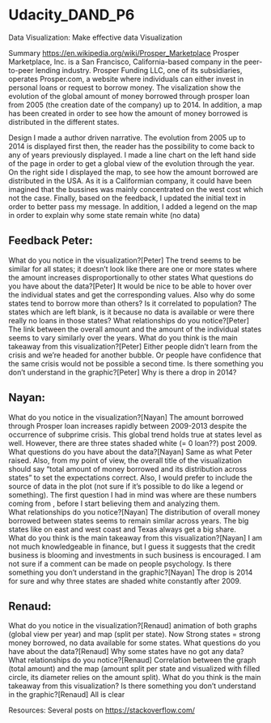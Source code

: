 # Udacity_DAND_P6
Data Visualization: Make effective data Visualization

Summary
https://en.wikipedia.org/wiki/Prosper_Marketplace
Prosper Marketplace, Inc. is a San Francisco, California-based company in the peer-to-peer lending industry. 
Prosper Funding LLC, one of its subsidiaries, operates Prosper.com, a website where individuals can either invest in personal loans or request to borrow money.
The visalization show the evolution of the global amount of money borrowed through prosper loan from 2005 (the creation date of the company) up to 2014.
In addition, a map has been created in order to see how the amount of money borrowed is distributed in the different states.

Design
I made a author driven narrative. The evolution from 2005 up to 2014 is displayed first then, the reader has the possibility to come back to any of years previously displayed.
I made a line chart on the left hand side of the page in order to get a global view of the evolution through the year. 
On the right side I displayed the map, to see how the amount borrowed are distributed in the USA. As it is a Califormian company, it could have been
imagined that the bussines was mainly concentrated on the west cost which not the case.
Finally, based on the feedback, I updated the initial text in order to better pass my message. In addition, I added a legend on the map in order
to explain why some state remain white (no data)

Feedback
  Peter:
  ------
What do you notice in the visualization?[Peter]  The trend seems to be similar for all states; it doesn’t look like there are one or more states where the amount increases disproportionally to other states
What questions do you have about the data?[Peter]  It would be nice to be able to hover over the individual states and get the corresponding values. Also why do some states tend to borrow more than others? Is it correlated to population? The states which are left blank, is it because no data is available or were there really no loans in those states?
What relationships do you notice?[Peter]  The link between the overall amount and the amount of the individual states seems to vary similarly over the years.
What do you think is the main takeaway from this visualization?[Peter]  Either people didn’t learn from the crisis and we’re headed for another bubble. Or people have confidence that the same crisis would not be possible a second time.
Is there something you don’t understand in the graphic?[Peter]  Why is there a drop in 2014?

  Nayan:
  ------
What do you notice in the visualization?[Nayan]  The amount borrowed through Prosper loan increases rapidly between 2009-2013 despite the occurrence of  subprime crisis. This global trend holds true at states level as well. However, there are three states shaded white (= 0 loan??) post 2009. 
What questions do you have about the data?[Nayan]  Same as what Peter raised. Also, from my point of view, the overall title of the visualization should say “total amount of money borrowed and its distribution across states” to set the expectations correct. Also, I would prefer to include the source of data in the plot (not sure if it’s possible to do like a legend or something). The first question I had in mind was where are these numbers coming from , before I start believing them and analyzing them.  
What relationships do you notice?[Nayan]  The distribution of overall money borrowed between states seems to remain similar across years.  The big states like on east and west coast and Texas always get a big share.  
What do you think is the main takeaway from this visualization?[Nayan]  I am not much knowledgeable in finance, but I guess it suggests that the credit business is blooming and investments in such business is encouraged. I am not sure if a comment can be made on people psychology. 
Is there something you don’t understand in the graphic?[Nayan]  The drop is 2014 for sure and why three states are shaded white constantly after 2009.

  Renaud:
  -------
What do you notice in the visualization?[Renaud] animation of both graphs (global view per year) and map (split per state). Now Strong states = strong money borrowed, no data available for some states.
What questions do you have about the data?[Renaud] Why some states have no got any data?
What relationships do you notice?[Renaud] Correlation between the graph (total amount) and the map (amount split per state and visualized with filled circle, its diameter relies on the amount split). 
What do you think is the main takeaway from this visualization?
Is there something you don’t understand in the graphic?[Renaud] All is clear

Resources:
  Several posts on https://stackoverflow.com/
